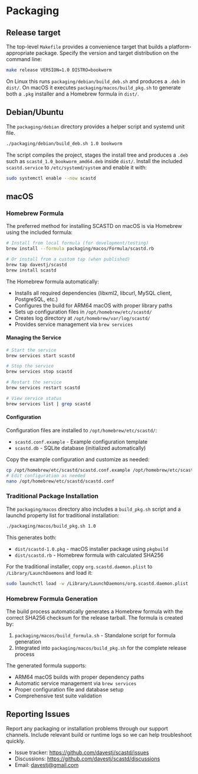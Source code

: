 # Packaging

## Release target

The top-level `Makefile` provides a convenience target that builds a
platform-appropriate package. Specify the version and target distribution on the command line:

```bash
make release VERSION=1.0 DISTRO=bookworm
```

On Linux this runs `packaging/debian/build_deb.sh` and produces a `.deb` in `dist/`.
On macOS it executes `packaging/macos/build_pkg.sh` to generate both a `.pkg` installer and a Homebrew formula in `dist/`.

## Debian/Ubuntu

The `packaging/debian` directory provides a helper script and systemd unit file.

```bash
./packaging/debian/build_deb.sh 1.0 bookworm
```

The script compiles the project, stages the install tree and produces a `.deb` such as `scastd_1.0_bookworm_amd64.deb` inside `dist/`.
Install the included `scastd.service` to `/etc/systemd/system` and enable it with:

```bash
sudo systemctl enable --now scastd
```

## macOS

### Homebrew Formula

The preferred method for installing SCASTD on macOS is via Homebrew using the included formula:

```bash
# Install from local formula (for development/testing)
brew install --formula packaging/macos/Formula/scastd.rb

# Or install from a custom tap (when published)
brew tap davestj/scastd
brew install scastd
```

The Homebrew formula automatically:
- Installs all required dependencies (libxml2, libcurl, MySQL client, PostgreSQL, etc.)
- Configures the build for ARM64 macOS with proper library paths
- Sets up configuration files in `/opt/homebrew/etc/scastd/`
- Creates log directory at `/opt/homebrew/var/log/scastd/`
- Provides service management via `brew services`

#### Managing the Service

```bash
# Start the service
brew services start scastd

# Stop the service
brew services stop scastd

# Restart the service
brew services restart scastd

# View service status
brew services list | grep scastd
```

#### Configuration

Configuration files are installed to `/opt/homebrew/etc/scastd/`:
- `scastd.conf.example` - Example configuration template
- `scastd.db` - SQLite database (initialized automatically)

Copy the example configuration and customize as needed:

```bash
cp /opt/homebrew/etc/scastd/scastd.conf.example /opt/homebrew/etc/scastd/scastd.conf
# Edit configuration as needed
nano /opt/homebrew/etc/scastd/scastd.conf
```

### Traditional Package Installation

The `packaging/macos` directory also includes a `build_pkg.sh` script and a launchd property list for traditional installation:

```bash
./packaging/macos/build_pkg.sh 1.0
```

This generates both:
- `dist/scastd-1.0.pkg` - macOS installer package using `pkgbuild`
- `dist/scastd.rb` - Homebrew formula with calculated SHA256

For the traditional installer, copy `org.scastd.daemon.plist` to `/Library/LaunchDaemons` and load it:

```bash
sudo launchctl load -w /Library/LaunchDaemons/org.scastd.daemon.plist
```

### Homebrew Formula Generation

The build process automatically generates a Homebrew formula with the correct SHA256 checksum for the release tarball. The formula is created by:

1. `packaging/macos/build_formula.sh` - Standalone script for formula generation
2. Integrated into `packaging/macos/build_pkg.sh` for the complete release process

The generated formula supports:
- ARM64 macOS builds with proper dependency paths
- Automatic service management via `brew services`
- Proper configuration file and database setup
- Comprehensive test suite validation

## Reporting Issues

Report any packaging or installation problems through our support channels.
Include relevant build or runtime logs so we can help troubleshoot quickly.

- Issue tracker: <https://github.com/davestj/scastd/issues>
- Discussions: <https://github.com/davestj/scastd/discussions>
- Email: <davestj@gmail.com>
